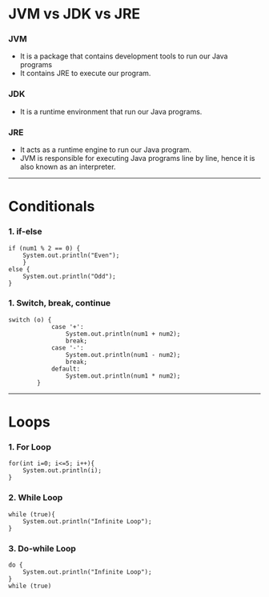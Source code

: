 # JVM vs JDK vs JRE

### JVM

- It is a package that contains development tools to run our Java programs
- It contains JRE to execute our program.

### JDK

- It is a runtime environment that run our Java programs.

### JRE

- It acts as a runtime engine to run our Java program.
- JVM is responsible for executing Java programs line by line, hence it is also known as an interpreter.

---

# Conditionals

### 1. if-else

```
if (num1 % 2 == 0) {
    System.out.println("Even");
    }
else {
    System.out.println("Odd");
}
```

### 1. Switch, break, continue

```
switch (o) {
            case '+':
                System.out.println(num1 + num2);
                break;
            case '-':
                System.out.println(num1 - num2);
                break;
            default:
                System.out.println(num1 * num2);
        }
```

---

# Loops

### 1. For Loop

```
for(int i=0; i<=5; i++){
    System.out.println(i);
}
```

### 2. While Loop

```
while (true){
    System.out.println("Infinite Loop");
}
```

### 3. Do-while Loop

```
do {
    System.out.println("Infinite Loop");
}
while (true)
```
